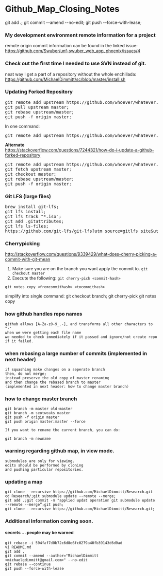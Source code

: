 # Github_Map_Closing_Notes

git add .; git commit --amend --no-edit; git push --force-with-lease;


### My development environment remote information for a project
remote origin commit information can be found in the linked issue:
<br>https://github.com/Swuber/unf-swuber_web_app_phoenix/issues/4

### Check out the first time I needed to use SVN instead of git.
neat way I get a part of a repository without the whole enchillada:
<br>https://github.com/MichaelDimmitt/sc/blob/master/install.sh

### Updating Forked Repository
<pre>git remote add upstream https://github.com/whoever/whatever.git;
git pull upstream master;
git rebase upstream/master;
git push -f origin master;
</pre>
In one command:
<pre>git remote add upstream https://github.com/whoever/whatever.git;git pull upstream master;git rebase upstream/master;git push -f origin master;</pre>

<b>Alternate</b><br>https://stackoverflow.com/questions/7244321/how-do-i-update-a-github-forked-repository
<pre>git remote add upstream https://github.com/whoever/whatever.git;
git fetch upstream master;
git checkout master;
git rebase upstream/master;
git push -f origin master;
</pre>

### Git LFS (large files)
<pre>brew install git-lfs;
git lfs install;
git lfs track "*.iso";
git add .gitattributes;
git lfs ls-files;
https://github.com/git-lfs/git-lfs?utm_source=gitlfs_site&utm_medium=repo_link&utm_campaign=gitlfs
</pre>

### Cherrypicking
http://stackoverflow.com/questions/9339429/what-does-cherry-picking-a-commit-with-git-mean
1) Make sure you are on the branch you want apply the commit to.
 ```git checkout master```
2) Execute the following:
 ```git cherry-pick <commit-hash>```

```git notes copy <fromcommithash> <tocommithash>```

simplify into single command: 
git checkout branch; git cherry-pick <commit-hash>git notes copy <fromcommithash> <tocommithash> 
### how github handles repo names
```
github allows [A-Za-z0-9_.-], and transforms all other characters to "-"
when we were getting each file name
we needed to check immediately if it passed and ignore/not create repo if it failed.
```

### when rebasing a large number of commits (implemented in next header)
```
if squashing make changes on a seperate branch
then, do not merge; 
instead preserve the old copy of master renaming
and then change the rebased branch to master
(implemented in next header: how to change master branch)
```
### how to change master branch
```
git branch -m master old-master
git branch -m seotweaks master
git push -f origin master
git push origin master:master --force
```

```
If you want to rename the current branch, you can do:

git branch -m newname
```

### warning regarding github map, in view mode.
```
submodules are only for viewing.
edits should be performed by cloning
and pushing particular repositories.
```

### updating a map
```
git clone --recursive https://github.com/MichaelDimmitt/Research.git
cd Research/;git submodule update --remote --merge;
git add .;git commit -m "applied updat operation git submodule update --remote --merge”;git push;
git clone --recursive https://github.com/MichaelDimmitt/Research.git;
```

### Additional Information coming soon.
#### secrets ... people may be warned
```
git rebase -i 504faf7d0b72c6d8e6fc0279a40fb39143d6d0ad
vi README.md 
git add .
git commit --amend --author="MichaelDimmitt <michaelgdimmitt@gmail.com>" --no-edit
git rebase --continue
git push --force-with-lease
```
